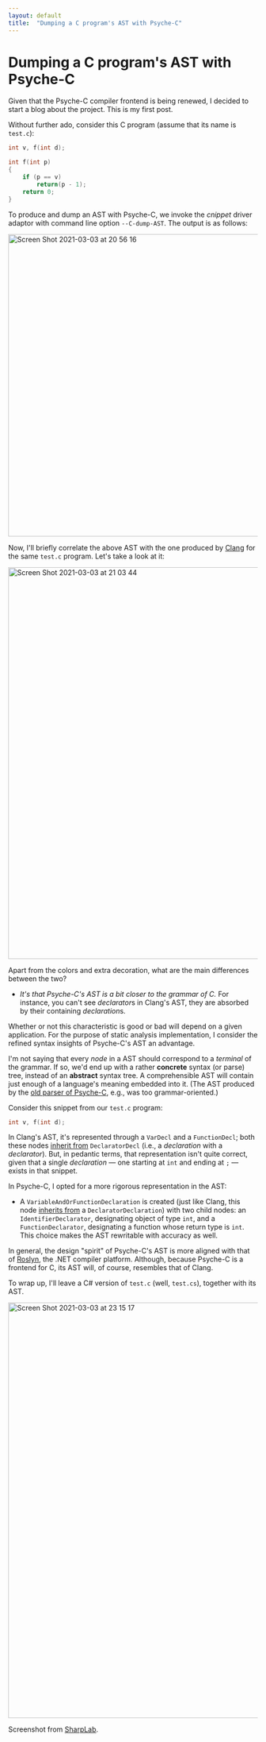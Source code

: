 ```yaml
---
layout: default
title:  "Dumping a C program's AST with Psyche-C"
---
```


# Dumping a C program's AST with Psyche-C

Given that the Psyche-C compiler frontend is being renewed, I decided to start a blog about the project. This is my first post.

Without further ado, consider this C program (assume that its name is `test.c`):

```c
int v, f(int d);

int f(int p)
{
    if (p == v)
        return(p - 1);
    return 0;
}
```

To produce and dump an AST with Psyche-C, we invoke the *cnippet* driver adaptor with command line option `--C-dump-AST`. The output is as follows:

<img width="609" alt="Screen Shot 2021-03-03 at 20 56 16" src="https://user-images.githubusercontent.com/2905588/109888794-e8d75f00-7c62-11eb-98bc-c62247df0c3e.png">

Now, I'll briefly correlate the above AST with the one produced by [Clang](https://clang.llvm.org/) for the same `test.c` program. Let's take a look at it:

<img width="789" alt="Screen Shot 2021-03-03 at 21 03 44" src="https://user-images.githubusercontent.com/2905588/109889407-17096e80-7c64-11eb-9ecd-b0bd56af902e.png">

Apart from the colors and extra decoration, what are the main differences between the two?

- _It's that Psyche-C's AST is a bit closer to the grammar of C._ For instance, you can't see *declarator*s in Clang's AST, they are absorbed by their containing *declaration*s.

Whether or not this characteristic is good or bad will depend on a given application. For the purpose of static analysis implementation, I consider the refined syntax insights of Psyche-C's AST an advantage.

I'm not saying that every *node* in a AST should correspond to a *terminal* of the grammar. If so, we'd end up with a rather **concrete** syntax (or parse) tree, instead of an **abstract** syntax tree. A comprehensible AST will contain just enough of a language's meaning embedded into it. (The AST produced by the [old parser of Psyche-C](https://github.com/ltcmelo/psychec/tree/original), e.g., was too grammar-oriented.)

Consider this snippet from our `test.c` program:

```c
int v, f(int d);
```

In Clang's AST, it's represented through a `VarDecl` and a `FunctionDecl`; both these nodes [inherit from](https://clang.llvm.org/doxygen/classclang_1_1DeclaratorDecl.html) `DeclaratorDecl` (i.e., a *declaration* with a *declarator*). But, in pedantic terms, that representation isn't quite correct, given that a single *declaration* — one starting at `int` and ending at `;` — exists in that snippet.

In Psyche-C, I opted for a more rigorous representation in the AST: 

- A `VariableAndOrFunctionDeclaration` is created (just like Clang, this node [inherits from](https://ltcmelo.github.io/psychec/api-docs/html/classpsy_1_1_c_1_1_variable_and_or_function_declaration_syntax.html) a `DeclaratorDeclaration`) with two child nodes: an `IdentifierDeclarator`, designating object of type `int`, and a `FunctionDeclarator`, designating a function whose return type is `int`. This choice makes the AST rewritable with accuracy as well.

In general, the design "spirit" of Psyche-C's AST is more aligned with that of [Roslyn](https://github.com/dotnet/roslyn), the .NET compiler platform. Although, because Psyche-C is a frontend for C, its AST will, of course, resembles that of Clang.

To wrap up, I'll leave a C# version of `test.c` (well, `test.cs`), together with its AST.

<img width="837" alt="Screen Shot 2021-03-03 at 23 15 17" src="https://user-images.githubusercontent.com/2905588/109900632-753f4d00-7c76-11eb-9d61-6b3e278ec132.png">

Screenshot from [SharpLab](https://sharplab.io/).







